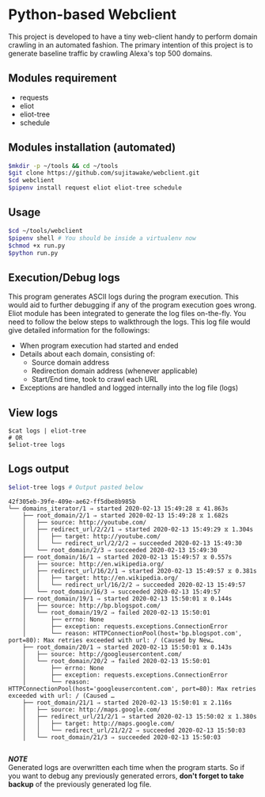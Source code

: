 # Python-based Webclient

This project is developed to have a tiny web-client handy to perform domain crawling in an automated fashion. The primary intention of this project is to generate baseline traffic by crawling Alexa's top 500 domains.

## Modules requirement
* requests
* eliot
* eliot-tree
* schedule

## Modules installation (automated)
```bash
$mkdir -p ~/tools && cd ~/tools
$git clone https://github.com/sujitawake/webclient.git
$cd webclient
$pipenv install request eliot eliot-tree schedule
```

## Usage
```sh
$cd ~/tools/webclient
$pipenv shell # You should be inside a virtualenv now
$chmod +x run.py
$python run.py
```

## Execution/Debug logs

This program generates ASCII logs during the program execution. This would aid to further debugging if any of the program execution goes wrong. Eliot module has been integrated to generate the log files on-the-fly. You need to follow the below steps to walkthrough the logs. This log file would give detailed information for the followings:

* When program execution had started and ended
* Details about each domain, consisting of:
  * Source domain address
  * Redirection domain address (whenever applicable)
  * Start/End time, took to crawl each URL
* Exceptions are handled and logged internally into the log file (logs)

## View logs

```
$cat logs | eliot-tree
# OR
$eliot-tree logs
```

## Logs output

```bash
$eliot-tree logs # Output pasted below
```

```
42f305eb-39fe-409e-ae62-ff5dbe8b985b
└── domains_iterator/1 ⇒ started 2020-02-13 15:49:28 ⧖ 41.863s
    ├── root_domain/2/1 ⇒ started 2020-02-13 15:49:28 ⧖ 1.682s
    │   ├── source: http://youtube.com/
    │   ├── redirect_url/2/2/1 ⇒ started 2020-02-13 15:49:29 ⧖ 1.304s
    │   │   ├── target: http://youtube.com/
    │   │   └── redirect_url/2/2/2 ⇒ succeeded 2020-02-13 15:49:30
    │   └── root_domain/2/3 ⇒ succeeded 2020-02-13 15:49:30
    ├── root_domain/16/1 ⇒ started 2020-02-13 15:49:57 ⧖ 0.557s
    │   ├── source: http://en.wikipedia.org/
    │   ├── redirect_url/16/2/1 ⇒ started 2020-02-13 15:49:57 ⧖ 0.381s
    │   │   ├── target: http://en.wikipedia.org/
    │   │   └── redirect_url/16/2/2 ⇒ succeeded 2020-02-13 15:49:57
    │   └── root_domain/16/3 ⇒ succeeded 2020-02-13 15:49:57
    ├── root_domain/19/1 ⇒ started 2020-02-13 15:50:01 ⧖ 0.144s
    │   ├── source: http://bp.blogspot.com/
    │   └── root_domain/19/2 ⇒ failed 2020-02-13 15:50:01
    │       ├── errno: None
    │       ├── exception: requests.exceptions.ConnectionError
    │       └── reason: HTTPConnectionPool(host='bp.blogspot.com', port=80): Max retries exceeded with url: / (Caused by New…
    ├── root_domain/20/1 ⇒ started 2020-02-13 15:50:01 ⧖ 0.143s
    │   ├── source: http://googleusercontent.com/
    │   └── root_domain/20/2 ⇒ failed 2020-02-13 15:50:01
    │       ├── errno: None
    │       ├── exception: requests.exceptions.ConnectionError
    │       └── reason: HTTPConnectionPool(host='googleusercontent.com', port=80): Max retries exceeded with url: / (Caused …
    ├── root_domain/21/1 ⇒ started 2020-02-13 15:50:01 ⧖ 2.116s
    │   ├── source: http://maps.google.com/
    │   ├── redirect_url/21/2/1 ⇒ started 2020-02-13 15:50:02 ⧖ 1.380s
    │   │   ├── target: http://maps.google.com/
    │   │   └── redirect_url/21/2/2 ⇒ succeeded 2020-02-13 15:50:03
    │   └── root_domain/21/3 ⇒ succeeded 2020-02-13 15:50:03
    
```

***NOTE***
<br>
Generated logs are overwritten each time when the program starts. So if you want to debug any previously generated errors, **don't forget to take backup** of the previously generated log file.
